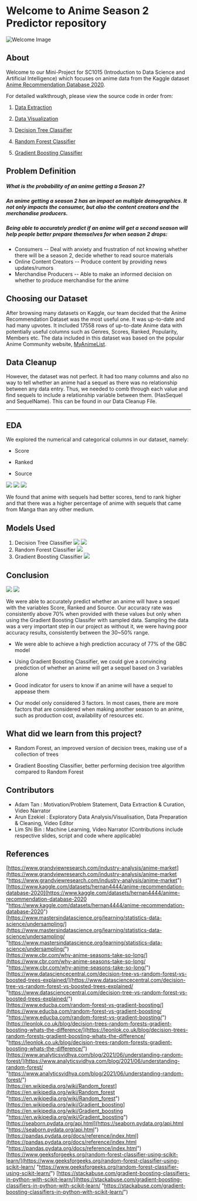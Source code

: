 ﻿
# Welcome to Anime Season 2 Predictor repository
![Welcome Image](https://www.meme-arsenal.com/memes/c8914885099656b0430179c51ffe6f91.jpg)
## About
Welcome to our Mini-Project for SC1015 (Introduction to Data Science and Artificial Intelligence) which focuses on anime data from the Kaggle dataset [Anime Recommendation Database 2020](https://www.kaggle.com/datasets/hernan4444/anime-recommendation-database-2020). 

For detailed walkthrough, please view the source code in order from:

1. [Data Extraction](https://github.com/arun016/AnimeSeason2Predictor/blob/main/DataExtractionAndCleanup.ipynb)

2. [Data Visualization](https://github.com/arun016/AnimeSeason2Predictor/blob/main/DataVisualizationEDA.ipynb)

3. [Decision Tree Classifier](https://github.com/arun016/AnimeSeason2Predictor/blob/main/DecisionTree.ipynb)

4. [Random Forest Classifier](https://github.com/arun016/AnimeSeason2Predictor/blob/main/RandomForest.ipynb)

5. [Gradient Boosting Classifier](https://github.com/arun016/AnimeSeason2Predictor/blob/main/GradientBoostingClassifier.ipynb)



##  Problem Definition

#####  What is the probability of an anime getting a Season 2?

#####  An anime getting a season 2 has an impact on multiple demographics. It not only impacts the consumer, but also the content creators and the merchandise producers.

#####  Being able to accurately predict if an anime will get a second season will help people better prepare themselves for when season 2 drops:

- Consumers -- Deal with anxiety and frustration of not knowing whether there will be a season 2, decide whether to read source materials
- Online Content Creators -- Produce content by providing news updates/rumors
- Merchandise Producers -- Able to make an informed decision on whether to produce merchandise for the anime



##  Choosing our Dataset

After browsing many datasets on Kaggle, our team decided that the Anime Recommendation Dataset was the most useful one. It was up-to-date and had many upvotes. It included 17558 rows of up-to-date Anime data with potentially useful columns such as Genres, Scores, Ranked, Popularity, Members etc. The data included in this dataset was based on the popular Anime Community website, [MyAnimeList]([MyAnimeList.net](https://myanimelist.net/)).

##  Data Cleanup

However, the dataset was not perfect. It had too many columns and also no way to tell whether an anime had a sequel as there was no relationship between any data entry. Thus, we needed to comb through each value and find sequels to include a relationship variable between them. (HasSequel and SequelName). This can be found in our Data Cleanup File.

---

##  EDA

We explored the numerical and categorical columns in our dataset, namely:
 
- Score

- Ranked

- Source

![](screenshots/Score.png)
![](screenshots/Source.png)
![](screenshots/Ranked.png)

We found that anime with sequels had better scores,  tend to rank higher and that there was a higher percentage of anime with sequels that came from Manga than any other medium.

##  Models Used

1. Decision Tree Classifier
![](screenshots/DecisionTree.png)
![](screenshots/HeatmapDecisionTree.png)
2. Random Forest Classifier
![](screenshots/HeatMapRandomForestTree.png)
3. Gradient Boosting Classifier
![](HeatMapGradientBoostingTree.png)
##  Conclusion
![](screenshots/res1.png)
![](screenshots/res2.png)

We were able to accurately predict whether an anime will have a sequel with the variables Score, Ranked and Source. Our accuracy rate was consistently above 70% when provided with these values but only when using the Gradient Boosting Classifer with sampled data. Sampling the data was a very important step in our project as without it, we were having poor accuracy results, consistently between the 30~50% range.

-   We were able to achieve a high prediction accuracy of 77% of the GBC model
    
-   Using Gradient Boosting Classifier, we could give a convincing prediction of whether an anime will get a sequel based on 3 variables alone
    
-   Good indicator for users to know if an anime will have a sequel to appease them

-   Our model only considered 3 factors. In most cases, there are more factors that are considered when making another season to an anime, such as production cost, availability of resources etc.


##  What did we learn from this project?

- Random Forest, an improved version of decision trees, making use of a collection of trees

- Gradient Boosting Classifier, better performing decision tree algorithm compared to Random Forest

##  Contributors

- Adam Tan : Motivation/Problem Statement, Data Extraction & Curation, Video Narrator
- Arun Ezekiel : Exploratory Data Analysis/Visualisation, Data Preparation & Cleaning, Video Editor
- Lim Shi Bin : Machine Learning, Video Narrator
(Contributions include respective slides, script and code where applicable)

## References

[https://www.grandviewresearch.com/industry-analysis/anime-market](https://www.grandviewresearch.com/industry-analysis/anime-market "https://www.grandviewresearch.com/industry-analysis/anime-market")  
[https://www.kaggle.com/datasets/hernan4444/anime-recommendation-database-2020](https://www.kaggle.com/datasets/hernan4444/anime-recommendation-database-2020 "https://www.kaggle.com/datasets/hernan4444/anime-recommendation-database-2020")  
[https://www.mastersindatascience.org/learning/statistics-data-science/undersampling/](https://www.mastersindatascience.org/learning/statistics-data-science/undersampling/ "https://www.mastersindatascience.org/learning/statistics-data-science/undersampling/")  
[https://www.cbr.com/why-anime-seasons-take-so-long/](https://www.cbr.com/why-anime-seasons-take-so-long/ "https://www.cbr.com/why-anime-seasons-take-so-long/")  
[https://www.datasciencecentral.com/decision-tree-vs-random-forest-vs-boosted-trees-explained/](https://www.datasciencecentral.com/decision-tree-vs-random-forest-vs-boosted-trees-explained/ "https://www.datasciencecentral.com/decision-tree-vs-random-forest-vs-boosted-trees-explained/")  
[https://www.educba.com/random-forest-vs-gradient-boosting/](https://www.educba.com/random-forest-vs-gradient-boosting/ "https://www.educba.com/random-forest-vs-gradient-boosting/")  
[https://leonlok.co.uk/blog/decision-trees-random-forests-gradient-boosting-whats-the-difference/](https://leonlok.co.uk/blog/decision-trees-random-forests-gradient-boosting-whats-the-difference/ "https://leonlok.co.uk/blog/decision-trees-random-forests-gradient-boosting-whats-the-difference/")  
[https://www.analyticsvidhya.com/blog/2021/06/understanding-random-forest/](https://www.analyticsvidhya.com/blog/2021/06/understanding-random-forest/ "https://www.analyticsvidhya.com/blog/2021/06/understanding-random-forest/")  
[https://en.wikipedia.org/wiki/Random_forest](https://en.wikipedia.org/wiki/Random_forest "https://en.wikipedia.org/wiki/Random_forest")  
[https://en.wikipedia.org/wiki/Gradient_boosting](https://en.wikipedia.org/wiki/Gradient_boosting "https://en.wikipedia.org/wiki/Gradient_boosting")
[https://seaborn.pydata.org/api.html](https://seaborn.pydata.org/api.html "https://seaborn.pydata.org/api.html")
[https://pandas.pydata.org/docs/reference/index.html](https://pandas.pydata.org/docs/reference/index.html "https://pandas.pydata.org/docs/reference/index.html")
[https://www.geeksforgeeks.org/random-forest-classifier-using-scikit-learn/](https://www.geeksforgeeks.org/random-forest-classifier-using-scikit-learn/ "https://www.geeksforgeeks.org/random-forest-classifier-using-scikit-learn/")
[https://stackabuse.com/gradient-boosting-classifiers-in-python-with-scikit-learn/](https://stackabuse.com/gradient-boosting-classifiers-in-python-with-scikit-learn/ "https://stackabuse.com/gradient-boosting-classifiers-in-python-with-scikit-learn/")
